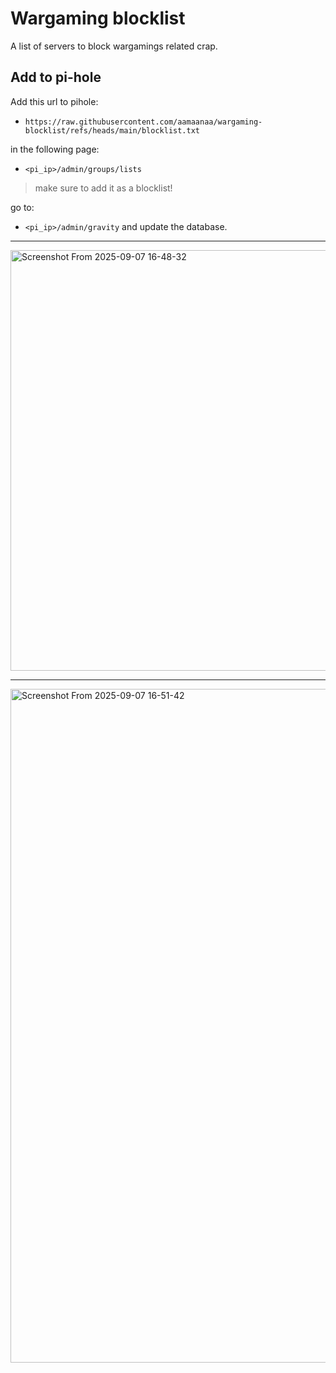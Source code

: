 # Wargaming blocklist
A list of servers to block wargamings related crap.

## Add to pi-hole
Add this url to pihole: 
- `https://raw.githubusercontent.com/aamaanaa/wargaming-blocklist/refs/heads/main/blocklist.txt`
  
in the following page:
- `<pi_ip>/admin/groups/lists`

> make sure to add it as a blocklist!

go to:
- `<pi_ip>/admin/gravity` and update the database.

<hr>

<img width="3364" height="673" alt="Screenshot From 2025-09-07 16-48-32" src="https://github.com/user-attachments/assets/8b61805f-1c0e-4333-9847-263c50cb6682" />

<hr>

<img width="3364" height="1078" alt="Screenshot From 2025-09-07 16-51-42" src="https://github.com/user-attachments/assets/4b413469-f8e2-4c67-94a4-290e86599223" />
